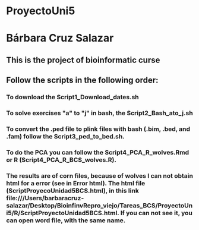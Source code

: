 # ProyectoUni5
# Bárbara Cruz Salazar
## This is the project of bioinformatic curse

## Follow the scripts in the following order:
### To download the Script1_Download_dates.sh
### To solve exercises "a" to "j" in bash, the Script2_Bash_ato_j.sh
### To convert the .ped file to plink files with bash (.bim, .bed, and .fam) follow the Script3_ped_to_bed.sh.
### To do the PCA you can follow the Script4_PCA_R_wolves.Rmd or R (Script4_PCA_R_BCS_wolves.R). 
### The results are of corn files, because of wolves I can not obtain html for a error (see in Error html). The html file (ScriptProyecoUnidad5BCS.html), in this link file:///Users/barbaracruz-salazar/Desktop/BioinfinvRepro_viejo/Tareas_BCS/ProyectoUni5/R/ScriptProyectoUnidad5BCS.html. If you can not see it, you can open word file, with the same name. 
